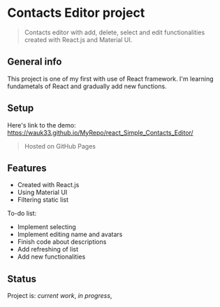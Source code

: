 # Contacts Editor project
> Contacts editor with add, delete, select and edit functionalities created with React.js and Material UI.

## General info
This project is one of my first with use of React framework. I'm learning fundametals of React and gradually add new functions.

## Setup
Here's link to the demo: https://wauk33.github.io/MyRepo/react_Simple_Contacts_Editor/
> Hosted on GitHub Pages

## Features

* Created with React.js
* Using Material UI
* Filtering static list

To-do list:
* Implement selecting
* Implement editing name and avatars
* Finish code about descriptions
* Add refreshing of list
* Add new functionalities

## Status
Project is: _current work_, _in progress_, 
